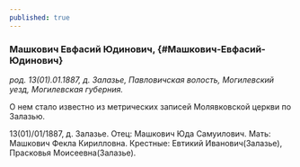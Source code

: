 ```yaml
---
published: true
---
```


### Машкович Евфасий Юдинович,  {#Машкович-Евфасий-Юдинович}

_род. 13(01).01.1887, д. Залазье, Павловичская волость, Могилевский уезд, Могилевская губерния._



О нем стало известно из метрических записей Молявковской церкви по Залазью.

13(01)/01/1887, д. Залазье. Отец: Машкович Юда Самуилович. Мать: Машкович Фекла Кирилловна. Крестные: Евтикий Иванович(Залазье), Прасковья Моисеевна(Залазье).
        
